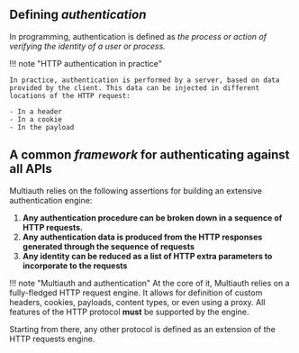 ## Defining *authentication*

In programming, authentication is defined as *the process or action of verifying the identity of a user or process.*

!!! note "HTTP authentication in practice"

    In practice, authentication is performed by a server, based on data provided by the client. This data can be injected in different locations of the HTTP request:

    - In a header
    - In a cookie
    - In the payload

## A common *framework* for authenticating against all APIs

Multiauth relies on the following assertions for building an extensive authentication engine:

1. **Any authentication procedure can be broken down in a sequence of HTTP requests.**
2. **Any authentication data is produced from the HTTP responses generated through the sequence of requests**
3. **Any identity can be reduced as a list of HTTP extra parameters to incorporate to the requests**

!!! note "Multiauth and authentication"
    At the core of it, Multiauth relies on a fully-fledged HTTP request engine. It allows for definition of custom headers, cookies, payloads, content types, or even using a proxy. All features of the HTTP protocol **must** be supported by the engine.

Starting from there, any other protocol is defined as an extension of the HTTP requests engine.